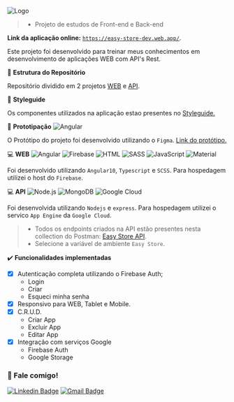 ![Logo](https://i.imgur.com/o642VI6.png)

> - Projeto de estudos de Front-end e Back-end

**Link da aplicação online:** <a href="https://easy-store-dev.web.app/" target="_blank">`https://easy-store-dev.web.app/`</a>.

Este projeto foi desenvolvido para treinar meus conhecimentos em desenvolvimento de aplicações WEB com API's Rest.

:construction_worker: **Estrutura do Repositório**

Repositório dividido em 2 projetos <a href="https://github.com/LeoCpii/easy-score/tree/master/easy-store-web" target="_blank">WEB</a> e <a href="https://github.com/LeoCpii/easy-score/tree/master/easy-store-api" target="_blank">API</a>.

:bookmark_tabs: **Styleguide**

Os componentes utilizados na aplicação estao presentes no <a href="https://easy-store-dev.web.app/styleguide/typography" target="_blank">Styleguide.</a>

:art: **Prototipação**
![Angular](https://img.shields.io/badge/-Figma-333333?style=flat&logo=figma)

O Protótipo do projeto foi desenvolvido utilizando o `Figma`. <a href="https://www.figma.com/file/qzGVQHcUQ8uOfusiLte8QL/Easy-Store?node-id=1%3A2" target="_blank">Link do protótipo.</a>

:computer: **WEB**
![Angular](https://img.shields.io/badge/-Angular-333333?style=flat&logo=angular)
![Firebase](https://img.shields.io/badge/-Firebase-333333?style=flat&logo=firebase)
![HTML](https://img.shields.io/badge/-HTML-333333?style=flat&logo=HTML5)
![SASS](https://img.shields.io/badge/-SASS-333333?style=flat&logo=SASS&logoColor=CC6699)
![JavaScript](https://img.shields.io/badge/-Typescript-333333?style=flat&logo=typescript&logoColor=007ACC)
![Material](https://img.shields.io/badge/-Material%20Design-333333?style=flat&logo=material-design&logoColor=1abc9c)

Foi desenvolvido utilizando `Angular10`, `Typescript` e `SCSS`. Para hospedagem utilizei o host do `Firebase`.

:computer: **API**
![Node.js](https://img.shields.io/badge/-Node.js-333333?style=flat&logo=node.js)
![MongoDB](https://img.shields.io/badge/-MongoDB-333333?style=flat&logo=mongodb)
![Google Cloud](https://img.shields.io/badge/-Google%20Cloud-333333?style=flat&logo=google-cloud)

Foi desenvolvida utilizando `Nodejs` e `express`. Para hospedagem utilizei o servico `App Engine` da `Google Cloud`.
> - Todos os endpoints criados na API estão presentes nesta collection do Postman: <a href="https://documenter.getpostman.com/view/3890930/TVspmVFE" target="_blank">Easy Store API</a>.
> - Selecione a variável de ambiente `Easy Store`.

:heavy_check_mark: **Funcionalidades implementadas**

- [x] Autenticação completa utilizando o Firebase Auth;
  - Login
  - Criar
  - Esqueci minha senha
- [x] Responsivo para WEB, Tablet e Mobile.
- [x] C.R.U.D.
  - Criar App
  - Excluir App
  - Editar App
- [x] Integração com serviços Google
  - Firebase Auth
  - Google Storage

<h3> 🤝 Fale comigo! </h3>

[![Linkedin Badge](https://img.shields.io/badge/-Leonardo%20Gonçalves-blue?style=flat-square&logo=Linkedin&logoColor=white&link=https://www.linkedin.com/in/leonardo-goncalves-melo/)](https://www.linkedin.com/in/leonardo-goncalves-melo/)
[![Gmail Badge](https://img.shields.io/badge/-leogoncalves.contato@gmail.com-c14438?style=flat-square&logo=Gmail&logoColor=white&link=mailto:leogoncalves.contato@gmail.com)](mailto:leogoncalves.contato@gmail.com)
